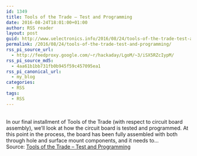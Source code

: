 ```yaml
---
id: 1349
title: Tools of the Trade – Test and Programming
date: 2016-08-24T18:01:00+01:00
author: RSS reader
layout: post
guid: http://www.uelectronics.info/2016/08/24/tools-of-the-trade-test-and-programming/
permalink: /2016/08/24/tools-of-the-trade-test-and-programming/
rss_pi_source_url:
  - http://feedproxy.google.com/~r/hackaday/LgoM/~3/iSX5RZcIypM/
rss_pi_source_md5:
  - 4aa61b1bb731fb0b945f59c457095ea1
rss_pi_canonical_url:
  - my_blog
categories:
  - RSS
tags:
  - RSS
---
```

&#013;  
In our final installment of Tools of the Trade (with respect to circuit board assembly), we’ll look at how the circuit board is tested and programmed. At this point in the process, the board has been fully assembled with both through hole and surface mount components, and it needs to…&#013;  
Source: <a href="http://feedproxy.google.com/~r/hackaday/LgoM/~3/iSX5RZcIypM/" target="_blank">Tools of the Trade – Test and Programming</a>